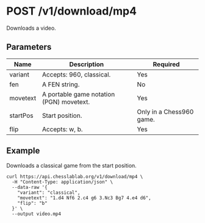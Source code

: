 # POST /v1/download/mp4

Downloads a video.

## Parameters

| Name | Description | Required |
| ---- | ----------- | -------- |
| variant | Accepts: 960, classical. | Yes |
| fen | A FEN string. | No |
| movetext | A portable game notation (PGN) movetext. | Yes |
| startPos | Start position. | Only in a Chess960 game. |
| flip | Accepts: w, b. | Yes |

## Example

Downloads a classical game from the start position.

```text
curl https://api.chesslablab.org/v1/download/mp4 \
  -H "Content-Type: application/json" \
  --data-raw '{
    "variant": "classical",
    "movetext": "1.d4 Nf6 2.c4 g6 3.Nc3 Bg7 4.e4 d6",
    "flip": "b"
  }' \
  --output video.mp4
```
